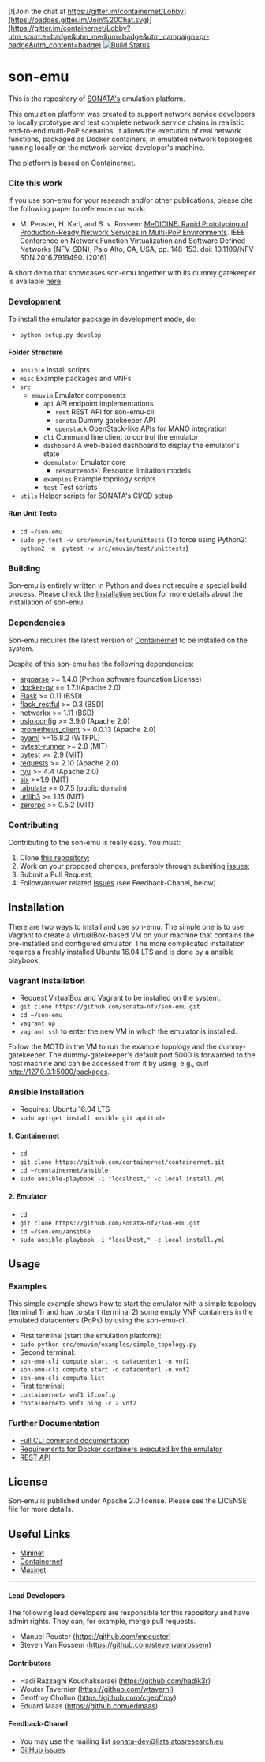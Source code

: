 [![Join the chat at https://gitter.im/containernet/Lobby](https://badges.gitter.im/Join%20Chat.svg)](https://gitter.im/containernet/Lobby?utm_source=badge&utm_medium=badge&utm_campaign=pr-badge&utm_content=badge) [![Build Status](http://jenkins.sonata-nfv.eu/buildStatus/icon?job=son-emu)](http://jenkins.sonata-nfv.eu/job/son-emu)

# son-emu
This is the repository of [SONATA's](http://sonata-nfv.eu) emulation platform.

This emulation platform was created to support network  service developers to locally prototype and test complete network service chains in realistic end-to-end multi-PoP scenarios. It allows the execution of real network functions, packaged as Docker containers, in emulated network topologies running locally on the network service developer's machine.

The platform is based on [Containernet](https://containernet.github.io).

### Cite this work

If you use son-emu for your research and/or other publications, please cite the following paper to reference our work:

* M. Peuster, H. Karl, and S. v. Rossem: [MeDICINE: Rapid Prototyping of Production-Ready Network Services in Multi-PoP Environments](http://ieeexplore.ieee.org/document/7919490/). IEEE Conference on Network Function Virtualization and Software Defined Networks (NFV-SDN), Palo Alto, CA, USA, pp. 148-153. doi: 10.1109/NFV-SDN.2016.7919490. (2016)

A short demo that showcases son-emu together with its dummy gatekeeper is available [here](https://www.youtube.com/watch?v=ZANz97pV9ao).

### Development

To install the emulator package in development mode, do:

* `python setup.py develop`

#### Folder Structure

* `ansible` Install scripts
* `misc` Example packages and VNFs
* `src` 
    * `emuvim` Emulator components
        * `api` API endpoint implementations
            * `rest` REST API for son-emu-cli
            * `sonata` Dummy gatekeeper API
            * `openstack` OpenStack-like APIs for MANO integration
        * `cli` Command line client to control the emulator
        * `dashboard` A web-based dashboard to display the emulator's state
        * `dcemulator` Emulator core
            * `resourcemodel` Resource limitation models
        * `examples` Example topology scripts
        * `test` Test scripts
* `utils` Helper scripts for SONATA's CI/CD setup


#### Run Unit Tests
* `cd ~/son-emu`
* `sudo py.test -v src/emuvim/test/unittests`
(To force using Python2: `python2 -m  pytest -v src/emuvim/test/unittests`)


### Building

Son-emu is entirely written in Python and does not require a special build process. Please check the [Installation](https://github.com/sonata-nfv/son-emu#installation) section for more details about the installation of son-emu.

### Dependencies

Son-emu requires the latest version of [Containernet](https://containernet.github.io) to be installed on the system.

Despite of this son-emu has the following dependencies:

* [argparse](https://pypi.python.org/pypi/argparse) >= 1.4.0 (Python software foundation License)
* [docker-py](https://pypi.python.org/pypi/docker-py) == 1.7.1(Apache 2.0)
* [Flask](https://pypi.python.org/pypi/Flask) >= 0.11 (BSD)
* [flask_restful](https://pypi.python.org/pypi/Flask-RESTful) >= 0.3 (BSD)
* [networkx](https://pypi.python.org/pypi/networkx/) >= 1.11  (BSD)
* [oslo.config](http://docs.openstack.org/developer/oslo.config/) >= 3.9.0  (Apache 2.0)
* [prometheus_client](https://pypi.python.org/pypi/prometheus_client) >= 0.0.13 (Apache 2.0)
* [pyaml](https://pypi.python.org/pypi/pyaml) >=15.8.2 (WTFPL)
* [pytest-runner](https://pypi.python.org/pypi/pytest-runner) >= 2.8 (MIT)
* [pytest](https://pypi.python.org/pypi/pytest) >= 2.9 (MIT)
* [requests](https://pypi.python.org/pypi/requests) >= 2.10 (Apache 2.0)
* [ryu](https://pypi.python.org/pypi/ryu/4.4) >= 4.4 (Apache 2.0)
* [six](https://pypi.python.org/pypi/six/) >=1.9 (MIT)
* [tabulate](https://pypi.python.org/pypi/tabulate) >= 0.7.5 (public domain)
* [urllib3](https://pypi.python.org/pypi/urllib3) >= 1.15 (MIT)
* [zerorpc](http://www.zerorpc.io) >= 0.5.2 (MIT)

### Contributing
Contributing to the son-emu is really easy. You must:

1. Clone [this repository](http://github.com/sonata-nfv/son-emu);
2. Work on your proposed changes, preferably through submiting [issues](https://github.com/sonata-nfv/son-emu/issues);
3. Submit a Pull Request;
4. Follow/answer related [issues](https://github.com/sonata-nfv/son-emu/issues) (see Feedback-Chanel, below).

## Installation
There are two ways to install and use son-emu. The simple one is to use Vagrant to create a VirtualBox-based VM on your machine that contains the pre-installed and configured emulator. The more complicated installation requires a freshly installed Ubuntu 16.04 LTS and is done by a ansible playbook.

### Vagrant Installation

* Request VirtualBox and Vagrant to be installed on the system.
* `git clone https://github.com/sonata-nfv/son-emu.git`
* `cd ~/son-emu`
* `vagrant up`
* `vagrant ssh` to enter the new VM in which the emulator is installed.

Follow the MOTD in the VM to run the example topology and the dummy-gatekeeper. The dummy-gatekeeper's default port 5000 is forwarded to the host machine and can be accessed from it by using, e.g., curl http://127.0.0.1:5000/packages.

### Ansible Installation

* Requires: Ubuntu 16.04 LTS
* `sudo apt-get install ansible git aptitude`

#### 1. Containernet

* `cd`
* `git clone https://github.com/containernet/containernet.git`
* `cd ~/containernet/ansible`
* `sudo ansible-playbook -i "localhost," -c local install.yml`

#### 2. Emulator

* `cd`
* `git clone https://github.com/sonata-nfv/son-emu.git`
* `cd ~/son-emu/ansible`
* `sudo ansible-playbook -i "localhost," -c local install.yml`

## Usage

### Examples

This simple example shows how to start the emulator with a simple topology (terminal 1) and how to start (terminal 2) some empty VNF containers in the emulated datacenters (PoPs) by using the son-emu-cli.

* First terminal (start the emulation platform):
 * `sudo python src/emuvim/examples/simple_topology.py`
* Second terminal:
 * `son-emu-cli compute start -d datacenter1 -n vnf1`
 * `son-emu-cli compute start -d datacenter1 -n vnf2`
 * `son-emu-cli compute list`
* First terminal:
 * `containernet> vnf1 ifconfig`
 * `containernet> vnf1 ping -c 2 vnf2`


### Further Documentation
* [Full CLI command documentation](https://github.com/sonata-nfv/son-emu/wiki/CLI-Command-Overview)
* [Requirements for Docker containers executed by the emulator](https://github.com/sonata-nfv/son-emu/wiki/Container-Requirements)
* [REST API](https://github.com/sonata-nfv/son-emu/wiki/APIs)

## License

Son-emu is published under Apache 2.0 license. Please see the LICENSE file for more details.

## Useful Links

* [Mininet](http://mininet.org)
* [Containernet](https://containernet.github.io)
* [Maxinet](https://maxinet.github.io)

---
#### Lead Developers

The following lead developers are responsible for this repository and have admin rights. They can, for example, merge pull requests.

* Manuel Peuster (https://github.com/mpeuster)
* Steven Van Rossem (https://github.com/stevenvanrossem)

#### Contributors

* Hadi Razzaghi Kouchaksaraei (https://github.com/hadik3r)
* Wouter Tavernier (https://github.com/wtaverni)
* Geoffroy Chollon (https://github.com/cgeoffroy)
* Eduard Maas (https://github.com/edmaas)

#### Feedback-Chanel

* You may use the mailing list [sonata-dev@lists.atosresearch.eu](mailto:sonata-dev@lists.atosresearch.eu)
* [GitHub issues](https://github.com/sonata-nfv/son-emu/issues)
